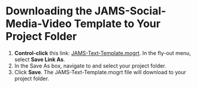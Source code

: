 # Downloading the JAMS-Social-Media-Video Template to Your Project Folder

1. **Control-click** this link: [JAMS-Text-Template.mogrt](https://s3-us-west-2.amazonaws.com/jams-downloadable-files/templates/JAMS-Text-Template.mogrt). In the fly-out menu, select **Save Link As**.
2. In the Save As box, navigate to and select your project folder.
3. Click **Save**. The JAMS-Text-Template.mogrt file will download to your project folder.



